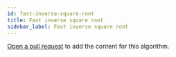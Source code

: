 ```yaml
---
id: fast-inverse-square-root
title: Fast inverse square root
sidebar_label: Fast inverse square root
---
```


[Open a pull request](https://github.com/AllAlgorithms/algorithms/tree/master/docs/fast-inverse-square-root.md) to add the content for this algorithm.